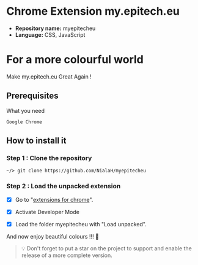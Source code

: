 # Chrome Extension my.epitech.eu

-   **Repository name:** myepitecheu
-   **Language:** CSS, JavaScript

# For a more colourful world

Make my.epitech.eu Great Again !

## Prerequisites

What you need

```
Google Chrome
```

## How to install it

### Step 1 : Clone the repository

```
~/> git clone https://github.com/NialaH/myepitecheu
```

### Step 2 : Load the unpacked extension

-[x] Go to "[extensions for chrome](chrome://extensions/)".

-[x] Activate Developer Mode

-[x] Load the folder myepitecheu with "Load unpacked".

And now enjoy beautiful colours !!! :rainbow:

> :bulb: Don't forget to put a star on the project to support and enable the release of a more complete version.
